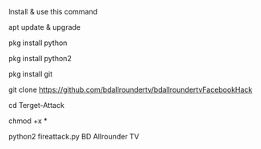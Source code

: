 Install & use this command

apt update & upgrade

pkg install python

pkg install python2

pkg install git

git clone
https://github.com/bdallroundertv/bdallroundertvFacebookHack

cd Terget-Attack

chmod +x *

python2 fireattack.py BD Allrounder TV
